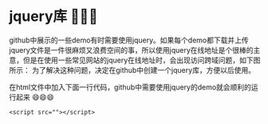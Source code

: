 # jquery库 :bank::bank::bank:

github中展示的一些demo有时需要使用jquery。如果每个demo都下载并上传jquery文件是一件很麻烦又浪费空间的事，所以使用jquery在线地址是个很棒的主意，但是在使用一些常见网站的jquery在线地址时，会出现访问跨域问题，如下图所示：
为了解决这种问题，决定在github中创建一个jquery库，方便以后使用。

在html文件中加入下面一行代码，github中需要使用jquery的demo就会顺利的运行起来 :smile::smile::smile:

```
<script src=""></script>
```
